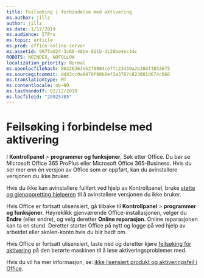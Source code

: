 ```yaml
---
title: Feilsøking i forbindelse med aktivering
ms.author: jillz
author: jillz
ms.date: 1/17/2019
ms.audience: ITPro
ms.topic: article
ms.prod: office-online-server
ms.assetid: 9075ad24-3c60-48be-811b-4c28be4ec14c
ROBOTS: NOINDEX, NOFOLLOW
localization_priority: Normal
ms.openlocfilehash: 86226363eb2f8804ce7fc23459a2b380f3853675
ms.sourcegitcommit: dd43cc0a9470f98b8ef2a3787c823801d674c666
ms.translationtype: MT
ms.contentlocale: nb-NO
ms.lasthandoff: 02/12/2019
ms.locfileid: "29925785"
---
```

# <a name="activation-troubleshooting"></a>Feilsøking i forbindelse med aktivering

I **Kontrollpanel** \> **programmer og funksjoner**, Søk etter Office. Du bør se Microsoft Office 365 ProPlus eller Microsoft Office 365-Business. Hvis du ser mer enn én versjon av Office som er oppført, kan du avinstallere versjonen du ikke bruker. 
  
Hvis du ikke kan avinstallere fullført ved hjelp av Kontrollpanel, bruke [støtte og gjenoppretting hjelperen](https://aka.ms/SARA-OfficeUninstall-Alchemy) til å avinstallere versjonen du ikke bruker. 
  
Hvis Office er fortsatt ulisensiert, gå tilbake til **Kontrollpanel** \> **programmer og funksjoner**. Høyreklikk gjenværende Office-installasjonen, velger du **Endre** (eller endre), og velg deretter **Online reparasjon**. Online reparasjonen kan ta en stund. Deretter starter Office på nytt og logge på ved hjelp av arbeidet eller skolen-konto hvis du blir bedt om.
  
Hvis Office er fortsatt ulisensiert, laste ned og deretter kjøre [feilsøking for aktivering](https://aka.ms/SARA-OfficeActivation-Alchemy) på den berørte maskinen til å løse aktiveringsproblemer med. 
  
Hvis du vil ha mer informasjon, se: [ikke lisensiert produkt og aktiveringsfeil i Office](https://support.office.com/article/0d23d3c0-c19c-4b2f-9845-5344fedc4380).
